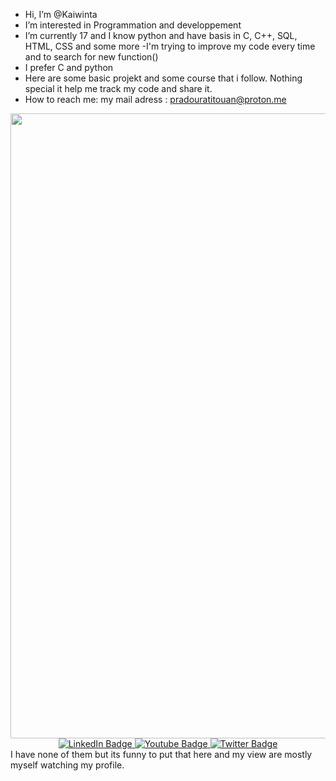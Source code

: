 -  Hi, I’m @Kaiwinta
-  I’m interested in Programmation and developpement
-  I’m currently 17 and I know python and have basis in C, C++, SQL, HTML, CSS and some more
-I'm trying to improve my code every time and to search for new function() 
-  I prefer C and python
-  Here are some basic projekt and some course that i follow. Nothing special it help me track my code and share it. 
-  How to reach me: my mail adress : pradouratitouan@proton.me


<div id="visual" align="center">
  <div>
    <img src="https://giphy.com/gifs/dommespace-domme-space-programador-qgQUggAC3Pfv687qPC" width="1000"/>
  </div>
  <div id="badges">
    <a href="your-linkedin-URL">
      <img src="https://img.shields.io/badge/LinkedIn-blue?style=for-the-badge&logo=linkedin&logoColor=white" alt="LinkedIn Badge"/>
    </a>
    <a href="https://www.youtube.com/watch?v=dQw4w9WgXcQ">
      <img src="https://img.shields.io/badge/YouTube-red?style=for-the-badge&logo=youtube&logoColor=white" alt="Youtube Badge"/>
    </a>
    <a href="your-twitter-URL">
      <img src="https://img.shields.io/badge/Twitter-blue?style=for-the-badge&logo=twitter&logoColor=white" alt="Twitter Badge"/>
    </a>
   </div>
  <div>
    <img src="https://komarev.com/ghpvc/?username=Kaiwinta&style=flat-square&color=blue" alt=""/>
  </div>
 </div>
I have none of them but its funny to put that here and my view are mostly myself watching my profile. 
<!---
Kaiwinta/Kaiwinta is a ✨ special ✨ repository because its `README.md` (this file) appears on your GitHub profile.
You can click the Preview link to take a look at your changes.
--->
